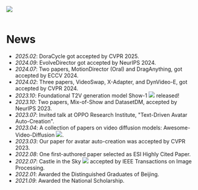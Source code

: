<pre>
<img align="left" src="https://github-readme-stats-one-bice.vercel.app/api?username=ruizhaocv&show_icons=true&include_all_commits=true&count_private=true&role=OWNER,ORGANIZATION_MEMBER,COLLABORATOR&theme=default">

</pre>

# News
- *2025.02*: DoraCycle got accepted by CVPR 2025.
- *2024.09*: EvolveDirector got accepted by NeurIPS 2024.
- *2024.07*: Two papers, MotionDirector (Oral) and DragAnything, got accepted by ECCV 2024.
- *2024.02*: Three papers, VideoSwap, X-Adapter, and DynVideo-E, got accepted by CVPR 2024. 
- *2023.10*: Foundational T2V generation model Show-1 [![](https://img.shields.io/github/stars/showlab/Show-1?style=social)](https://github.com/showlab/Show-1) released!
- *2023.10*: Two papers, Mix-of-Show and DatasetDM, accepted by NeurIPS 2023.
- *2023.07*: Invited talk at OPPO Research Institute, "Text-Driven Avatar Auto-Creation".
- *2023.04*: A collection of papers on video diffusion models: Awesome-Video-Diffusion [![](https://img.shields.io/github/stars/showlab/Awesome-Video-Diffusion?style=social)](https://github.com/showlab/Awesome-Video-Diffusion).
- *2023.03*: Our paper for avatar auto-creation was accepted by CVPR 2023.
- *2022.08*: One first-authored paper selected as ESI Highly Cited Paper.
- *2022.07*: Castle in the Sky [![](https://img.shields.io/github/stars/jiupinjia/SkyAR?style=social)](https://github.com/jiupinjia/SkyAR) accepted by IEEE Transactions on Image Processing.
- *2022.01*: Awarded the Distinguished Graduates of Beijing.
- *2021.09*: Awarded the National Scholarship.

